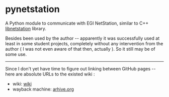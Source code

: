# pynetstation

A Python module to communicate with EGI NetStation, similar to C++ [libnetstation](http://code.google.com/p/libnetstation/) library.

Besides been used by the author -- apparently it was successfully used at least in some student projects, completely without any intervention from the author ( I was not even aware of that then, actually ). So it still may be of some use.

----

Since I don't yet have time to figure out linking between GitHub pages -- here are absolute URLs to the existed wiki :

 - wiki: [wiki](https://github.com/nm13/pynetstation/blob/wiki/ProjectHome.md)
 - wayback machine: [arhive.org](https://web.archive.org/web/20150626115249/https://code.google.com/p/pynetstation/wiki/ShortDescription)


